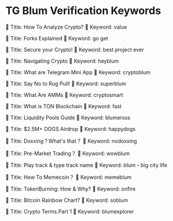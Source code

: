 # TG Blum Verification Keywords

🔷 Title: How To Analyze Crypto?
🔑 Keyword: value

🔷 Title: Forks Explained
🔑 Keyword: go get

🔷 Title: Secure your Crypto! 
🔑 Keyword: best project ever 

🔷 Title: Navigating Crypto
🔑 Keyword: heyblum

🔷 Title: What are Telegram Mini App
🔑 Keyword: cryptoblum

🔷 Title: Say No to Rug Pull!
🔑 Keyword: superblum

🔷 Title: What Are AMMs
🔑 Keyword: cryptosmart

🔷 Title: What is TON Blockchain
🔑 Keyword: fast

🔷 Title: Liquidity Pools Guide
🔑 Keyword: blumersss

🔷 Title: $2.5M+ DOGS  Airdrop
🔑 Keyword: happydogs

🔷 Title: Doxxing？What's that？
🔑 Keyword: nodoxxing

🔷 Title: Pre-Market Trading？
🔑 Keyword: wowblum

🔷 Title: Play track & type track name
🔑 Keyword: blum - big city life

🔷 Title: How To Memecoin？
🔑 Keyword: memeblum

🔷 Title: TokenBurning: How & Why?
🔑 Keyword: onfire

🔷 Title: Bitcoin Rainbow Chart?
🔑 Keyword: soblum

🔷 Title: Crypto Terms.Part 1
🔑 Keyword: blumexplorer
